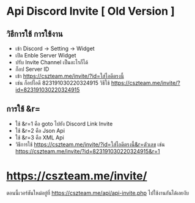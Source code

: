 # Api Discord Invite [ Old Version ]
## วิธีการใช้ การใช้งาน
- เข้า Discord -> Setting -> Widget
- เปิด Enble Server Widget
- ปรับ Invite Channel เป็นอะไรก็ได้
- ก็อป Server ID
- เข้า https://cszteam.me/invite/?id=ใส่ไอดีตรงนี้
- เช่น ก็อปไอดี 823191030220324915 วิธีใช้ https://cszteam.me/invite/?id=823191030220324915
## การใช้ &r=
- ใช้ &r=1 คือ goto ไปยัง Discord Link Invite
- ใช้ &r=2 คือ Json Api
- ใช้ &r=3 คือ XML Api
- วิธีการใช้ https://cszteam.me/invite/?id=ใส่ไอดีตรงนี้&r=ตัวเลข เช่น https://cszteam.me/invite/?id=823191030220324915&r=1

# https://cszteam.me/invite/

ตอนนี้เวอร์ชันใหม่อยู่ที่ https://cszteam.me/api/api-invite.php ไปใช้งานกันได้เลยงับ

